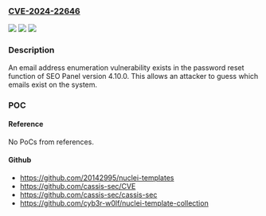 ### [CVE-2024-22646](https://cve.mitre.org/cgi-bin/cvename.cgi?name=CVE-2024-22646)
![](https://img.shields.io/static/v1?label=Product&message=n%2Fa&color=blue)
![](https://img.shields.io/static/v1?label=Version&message=n%2Fa&color=blue)
![](https://img.shields.io/static/v1?label=Vulnerability&message=n%2Fa&color=brighgreen)

### Description

An email address enumeration vulnerability exists in the password reset function of SEO Panel version 4.10.0. This allows an attacker to guess which emails exist on the system.

### POC

#### Reference
No PoCs from references.

#### Github
- https://github.com/20142995/nuclei-templates
- https://github.com/cassis-sec/CVE
- https://github.com/cassis-sec/cassis-sec
- https://github.com/cyb3r-w0lf/nuclei-template-collection

